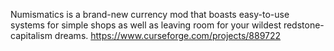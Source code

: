 Numismatics is a brand-new currency mod that boasts easy-to-use systems for simple shops as well as leaving room for your wildest redstone-capitalism dreams.
https://www.curseforge.com/projects/889722
